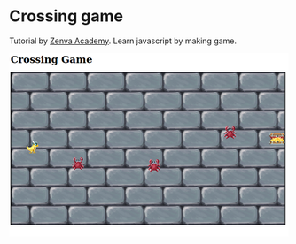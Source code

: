 # Crossing game

Tutorial by [Zenva Academy](https://academy.zenva.com/product/the-complete-beginners-javascript-course/). Learn javascript by making game.

![alt text](images/crossing_game.png "Crossing game project")